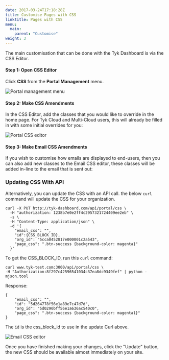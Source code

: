 ```yaml
---
date: 2017-03-24T17:18:28Z
title: Customise Pages with CSS
linktitle: Pages with CSS
menu:
  main:
    parent: "Customise"
weight: 3 
---
```


The main customisation that can be done with the Tyk Dashboard is via the CSS Editor.

#### Step 1: Open CSS Editor

Click **CSS** from the **Portal Management** menu.

![Portal management menu][1]

#### Step 2: Make CSS Amendments

In the CSS Editor, add the classes that you would like to override in the home page. For Tyk Cloud and Multi-Cloud users, this will already be filled in with some initial overrides for you:

![Portal CSS editor][2]

#### Step 3: Make Email CSS Amendments

If you wish to customise how emails are displayed to end-users, then you can also add new classes to the Email CSS editor, these classes will be added in-line to the email that is sent out:

### Updating CSS With API
Alternatively, you can update the CSS with an API call.  the below `curl` command will update the CSS for your organization.

```{.copyWrapper}
curl -X PUT http://tyk-dashboard.com/api/portal/css \
  -H "authorization: 1238b7e0e2ff4c2957321724409ee2eb" \
  -s \
  -H "Content-Type: application/json" \
  -d '{
    "email_css": "",
    "id":{CSS_BLOCK_ID},
    "org_id": "5cca0452817e000001c2a543",
    "page_css": ".btn-success {background-color: magenta}"
  }'
```

To get the CSS_BLOCK_ID, run this `curl` command:

```{.copyWrapper}
curl www.tyk-test.com:3000/api/portal/css \
-H "Authorization:8f297c42596541034c37ea8dc9349fef" | python -mjson.tool
```
Response:
```{.copyWrapper}
{
    "email_css": "",
    "id": "5d264778f56e1a89e7c47d7d",
    "org_id": "5d0290bff56e1a636ac540c0",
    "page_css": ".btn-success {background-color: magenta1}"
}
```
The `id` is the css_block_id to use in the update Curl above.

![Email CSS editor][3]

Once you have finished making your changes, click the "Update" button, the new CSS should be available almost immediately on your site.

 [1]: /docs/img/dashboard/portal-management/portal_man_css.png
 [2]: /docs/img/dashboard/portal-management/portal_site_css.png
 [3]: /docs/img/dashboard/portal-management/portal_email_css.png